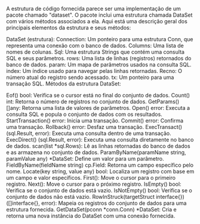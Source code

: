 A estrutura de código fornecida parece ser uma implementação de um pacote chamado "dataset". O pacote inclui uma estrutura chamada DataSet com vários métodos associados a ela. Aqui está uma descrição geral dos principais elementos da estrutura e seus métodos:

DataSet (estrutura):
Connection: Um ponteiro para uma estrutura Conn, que representa uma conexão com o banco de dados.
Columns: Uma lista de nomes de colunas.
Sql: Uma estrutura Strings que contém uma consulta SQL e seus parâmetros.
rows: Uma lista de linhas (registros) retornados do banco de dados.
param: Um mapa de parâmetros usados na consulta SQL.
index: Um índice usado para navegar pelas linhas retornadas.
Recno: O número atual do registro sendo acessado.
tx: Um ponteiro para uma transação SQL.
Métodos da estrutura DataSet:

Eof() bool: Verifica se o cursor está no final do conjunto de dados.
Count() int: Retorna o número de registros no conjunto de dados.
GetParams() []any: Retorna uma lista de valores de parâmetros.
Open() error: Executa a consulta SQL e popula o conjunto de dados com os resultados.
StartTransaction() error: Inicia uma transação.
Commit() error: Confirma uma transação.
Rollback() error: Desfaz uma transação.
ExecTransact() (sql.Result, error): Executa uma consulta dentro de uma transação.
ExecDirect() (sql.Result, error): Executa uma consulta diretamente no banco de dados.
scan(list *sql.Rows): Lê as linhas retornadas do banco de dados e as armazena no conjunto de dados.
ParamByName(paramName string, paramValue any) *DataSet: Define um valor para um parâmetro.
FieldByName(fieldName string) cp.Field: Retorna um campo específico pelo nome.
Locate(key string, value any) bool: Localiza um registro com base em um campo e valor específicos.
First(): Move o cursor para o primeiro registro.
Next(): Move o cursor para o próximo registro.
IsEmpty() bool: Verifica se o conjunto de dados está vazio.
IsNotEmpty() bool: Verifica se o conjunto de dados não está vazio.
RowInStruck(targetStruct interface{}) ([]interface{}, error): Mapeia os registros do conjunto de dados para uma estrutura fornecida.
GetDataSet(pconn *conn.Conn) *DataSet: Cria e retorna uma nova instância do DataSet com uma conexão fornecida.